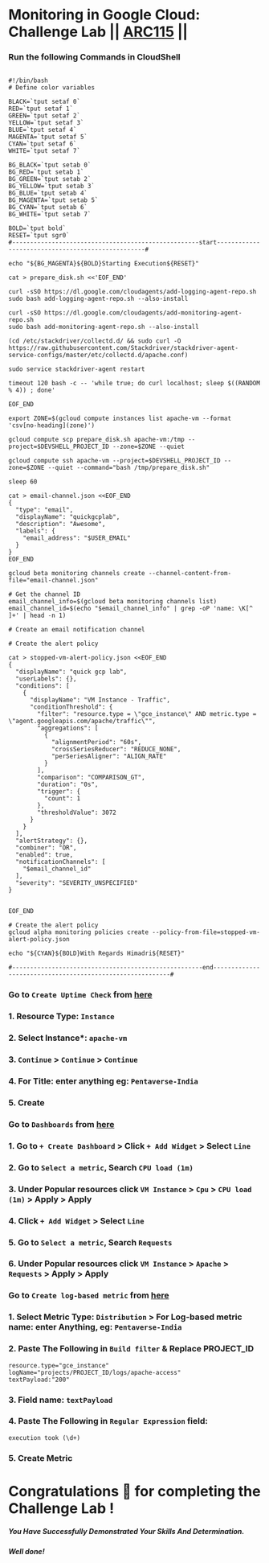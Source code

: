 # Monitoring in Google Cloud: Challenge Lab || [ARC115](https://www.cloudskillsboost.google/focuses/63855?parent=catalog) ||

### Run the following Commands in CloudShell

```

#!/bin/bash
# Define color variables

BLACK=`tput setaf 0`
RED=`tput setaf 1`
GREEN=`tput setaf 2`
YELLOW=`tput setaf 3`
BLUE=`tput setaf 4`
MAGENTA=`tput setaf 5`
CYAN=`tput setaf 6`
WHITE=`tput setaf 7`

BG_BLACK=`tput setab 0`
BG_RED=`tput setab 1`
BG_GREEN=`tput setab 2`
BG_YELLOW=`tput setab 3`
BG_BLUE=`tput setab 4`
BG_MAGENTA=`tput setab 5`
BG_CYAN=`tput setab 6`
BG_WHITE=`tput setab 7`

BOLD=`tput bold`
RESET=`tput sgr0`
#----------------------------------------------------start--------------------------------------------------#

echo "${BG_MAGENTA}${BOLD}Starting Execution${RESET}"

cat > prepare_disk.sh <<'EOF_END'

curl -sSO https://dl.google.com/cloudagents/add-logging-agent-repo.sh
sudo bash add-logging-agent-repo.sh --also-install

curl -sSO https://dl.google.com/cloudagents/add-monitoring-agent-repo.sh
sudo bash add-monitoring-agent-repo.sh --also-install

(cd /etc/stackdriver/collectd.d/ && sudo curl -O https://raw.githubusercontent.com/Stackdriver/stackdriver-agent-service-configs/master/etc/collectd.d/apache.conf)

sudo service stackdriver-agent restart

timeout 120 bash -c -- 'while true; do curl localhost; sleep $((RANDOM % 4)) ; done'

EOF_END

export ZONE=$(gcloud compute instances list apache-vm --format 'csv[no-heading](zone)')

gcloud compute scp prepare_disk.sh apache-vm:/tmp --project=$DEVSHELL_PROJECT_ID --zone=$ZONE --quiet

gcloud compute ssh apache-vm --project=$DEVSHELL_PROJECT_ID --zone=$ZONE --quiet --command="bash /tmp/prepare_disk.sh"

sleep 60

cat > email-channel.json <<EOF_END
{
  "type": "email",
  "displayName": "quickgcplab",
  "description": "Awesome",
  "labels": {
    "email_address": "$USER_EMAIL"
  }
}
EOF_END

gcloud beta monitoring channels create --channel-content-from-file="email-channel.json"

# Get the channel ID
email_channel_info=$(gcloud beta monitoring channels list)
email_channel_id=$(echo "$email_channel_info" | grep -oP 'name: \K[^ ]+' | head -n 1)

# Create an email notification channel

# Create the alert policy

cat > stopped-vm-alert-policy.json <<EOF_END
{
  "displayName": "quick gcp lab",
  "userLabels": {},
  "conditions": [
    {
      "displayName": "VM Instance - Traffic",
      "conditionThreshold": {
        "filter": "resource.type = \"gce_instance\" AND metric.type = \"agent.googleapis.com/apache/traffic\"",
        "aggregations": [
          {
            "alignmentPeriod": "60s",
            "crossSeriesReducer": "REDUCE_NONE",
            "perSeriesAligner": "ALIGN_RATE"
          }
        ],
        "comparison": "COMPARISON_GT",
        "duration": "0s",
        "trigger": {
          "count": 1
        },
        "thresholdValue": 3072
      }
    }
  ],
  "alertStrategy": {},
  "combiner": "OR",
  "enabled": true,
  "notificationChannels": [
    "$email_channel_id"
  ],
  "severity": "SEVERITY_UNSPECIFIED"
}


EOF_END

# Create the alert policy
gcloud alpha monitoring policies create --policy-from-file=stopped-vm-alert-policy.json

echo "${CYAN}${BOLD}With Regards Himadri${RESET}"

#-----------------------------------------------------end----------------------------------------------------------#
```

### Go to `Create Uptime Check` from [here](https://console.cloud.google.com/monitoring/uptime/create?)

### 1. Resource Type: `Instance`
### 2. Select Instance*: `apache-vm`
### 3. `Continue` > `Continue` > `Continue`
### 4. For Title: enter anything eg: `Pentaverse-India`
### 5. Create

### Go to `Dashboards` from [here](https://console.cloud.google.com/monitoring/dashboards?)

### 1. Go to `+ Create Dashboard` > Click `+ Add Widget` > Select `Line`

### 2. Go to `Select a metric`, Search `CPU load (1m)`

### 3. Under Popular resources click `VM Instance` > `Cpu` > `CPU load (1m)` > Apply > Apply

### 4. Click `+ Add Widget` > Select `Line`

### 5. Go to `Select a metric`, Search `Requests`

### 6. Under Popular resources click `VM Instance` > `Apache` > `Requests` > Apply > Apply



### Go to `Create log-based metric` from [here](https://console.cloud.google.com/logs/metrics/edit?)

### 1. Select Metric Type: `Distribution` > For Log-based metric name: enter Anything, eg: `Pentaverse-India`

### 2. Paste The Following in `Build filter` & Replace PROJECT_ID
```
resource.type="gce_instance"
logName="projects/PROJECT_ID/logs/apache-access"
textPayload:"200"
```
### 3. Field name: `textPayload`

### 4. Paste The Following in `Regular Expression` field:
```
execution took (\d+)
```
### 5. Create Metric

# Congratulations 🎉 for completing the Challenge Lab !

##### *You Have Successfully Demonstrated Your Skills And Determination.*

#### *Well done!*
